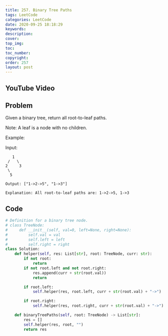 ```yaml
---
title: 257. Binary Tree Paths
tags: LeetCode
categories: LeetCode
date: 2020-09-25 18:18:29
keywords:
description:
cover:
top_img:
toc:
toc_number:
copyright:
order: 257
layout: post
---
```


## YouTube Video

## Problem

Given a binary tree, return all root-to-leaf paths.

Note: A leaf is a node with no children.

Example:

Input:

```
   1
 /   \
2     3
 \
  5

Output: ["1->2->5", "1->3"]

Explanation: All root-to-leaf paths are: 1->2->5, 1->3
```

## Code

```python
# Definition for a binary tree node.
# class TreeNode:
#     def __init__(self, val=0, left=None, right=None):
#         self.val = val
#         self.left = left
#         self.right = right
class Solution:
    def helper(self, res: List[str], root: TreeNode, curr: str):
        if not root:
            return
        if not root.left and not root.right:
            res.append(curr + str(root.val))
            return

        if root.left:
            self.helper(res, root.left, curr + str(root.val) + "->")

        if root.right:
            self.helper(res, root.right, curr + str(root.val) + "->")

    def binaryTreePaths(self, root: TreeNode) -> List[str]:
        res = []
        self.helper(res, root, "")
        return res
```
